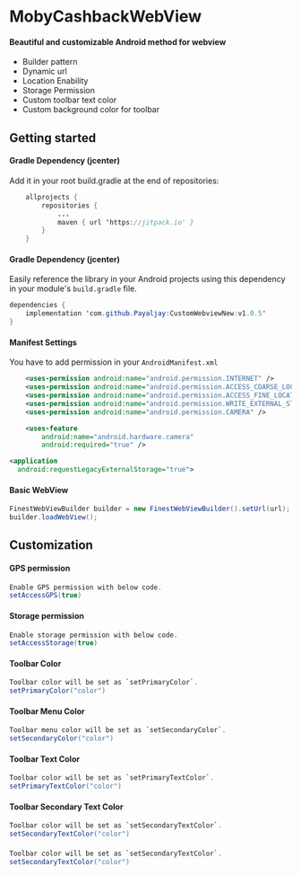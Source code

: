 # MobyCashbackWebView


#### Beautiful and customizable Android method for webview

* Builder pattern
* Dynamic url
* Location Enability
* Storage Permission
* Custom toolbar text color
* Custom background color for toolbar

## Getting started

#### Gradle Dependency (jcenter)

Add it in your root build.gradle at the end of repositories:

```java
	allprojects {
		repositories {
			...
			maven { url 'https://jitpack.io' }
		}
	}
 ```
 
#### Gradle Dependency (jcenter)

Easily reference the library in your Android projects using this dependency in your module's `build.gradle` file.

```java
dependencies {
    implementation 'com.github.Payaljay:CustomWebviewNew:v1.0.5'
}
```


#### Manifest Settings

You have to add permission in your `AndroidManifest.xml`

```xml
    <uses-permission android:name="android.permission.INTERNET" />
    <uses-permission android:name="android.permission.ACCESS_COARSE_LOCATION" />
    <uses-permission android:name="android.permission.ACCESS_FINE_LOCATION" />
    <uses-permission android:name="android.permission.WRITE_EXTERNAL_STORAGE" />
    <uses-permission android:name="android.permission.CAMERA" />

    <uses-feature
        android:name="android.hardware.camera"
        android:required="true" />

<application
  android:requestLegacyExternalStorage="true">
```

#### Basic WebView

```java
FinestWebViewBuilder builder = new FinestWebViewBuilder().setUrl(url);
builder.loadWebView();
```


## Customization


#### GPS permission
```java
Enable GPS permission with below code.
setAccessGPS(true)
```

#### Storage permission
```java
Enable storage permission with below code.
setAccessStorage(true)
```

#### Toolbar Color
```java
Toolbar color will be set as `setPrimaryColor`.
setPrimaryColor("color")
```


#### Toolbar Menu Color
```java
Toolbar menu color will be set as `setSecondaryColor`.
setSecondaryColor("color")
```

#### Toolbar Text Color
```java
Toolbar color will be set as `setPrimaryTextColor`.
setPrimaryTextColor("color")
```

#### Toolbar Secondary Text Color
```java
Toolbar color will be set as `setSecondaryTextColor`.
setSecondaryTextColor("color")
```

#### 
```java
Toolbar color will be set as `setSecondaryTextColor`.
setSecondaryTextColor("color")
```





